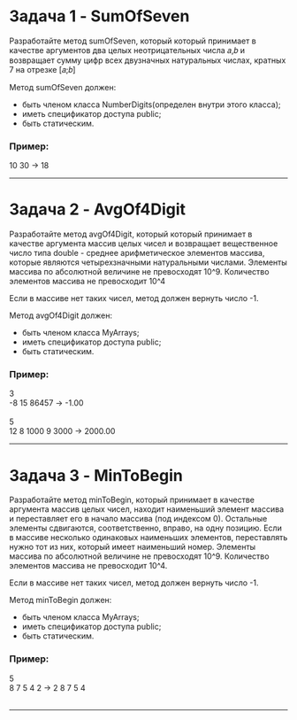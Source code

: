 # Задача 1 - SumOfSeven 

Разработайте метод sumOfSeven, который который принимает в качестве аргументов два целых неотрицательных числа 𝑎,𝑏 и возвращает сумму цифр всех двузначных натуральных числах, кратных 7 на отрезке [𝑎;𝑏]

Метод sumOfSeven должен:
* быть членом класса NumberDigits(определен внутри этого класса);
* иметь спецификатор доступа public;
* быть статическим.

### Пример:

10 30 -> 18

---


# Задача 2 - AvgOf4Digit

Разработайте метод avgOf4Digit, который который принимает в качестве аргумента массив целых чисел и возвращает вещественное число типа double - среднее арифметическое элементов массива, которые являются четырехзначными натуральными числами. Элементы массива по абсолютной величине не превосходят 10^9. Количество элементов массива не превосходит 10^4

Если в массиве нет таких чисел, метод должен вернуть число -1.

Метод avgOf4Digit должен:

* быть членом класса MyArrays;
* иметь спецификатор доступа public;
* быть статическим.

### Пример: 

3<br> -8 15 86457 -> -1.00<br><br>
5<br>12 8 1000 9 3000 -> 2000.00

---

# Задача 3 - MinToBegin

Разработайте метод minToBegin, который принимает в качестве аргумента массив целых чисел, находит наименьший элемент массива и переставляет его в начало массива (под индексом 0). Остальные элементы сдвигаются, соответственно, вправо, на одну позицию. Если в массиве несколько одинаковых наименьших элементов, переставлять нужно тот из них, который имеет наименьший номер. Элементы массива по абсолютной величине не превосходят 10^9. Количество элементов массива не превосходит 10^4.

Если в массиве нет таких чисел, метод должен вернуть число -1.

Метод minToBegin должен:

* быть членом класса MyArrays;
* иметь спецификатор доступа public;
* быть статическим.

### Пример: 

5<br> 8 7 5 4 2 -> 2 8 7 5 4 <br><br>

---

